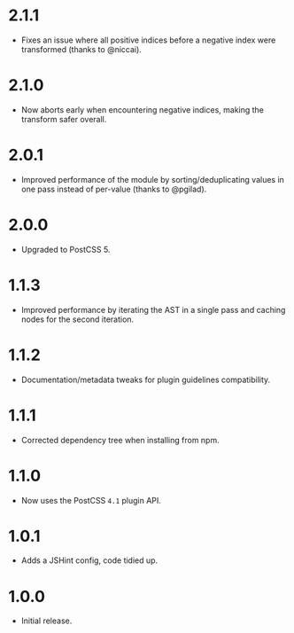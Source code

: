 # 2.1.1

* Fixes an issue where all positive indices before a negative index were
  transformed (thanks to @niccai).

# 2.1.0

* Now aborts early when encountering negative indices, making the transform
  safer overall.

# 2.0.1

* Improved performance of the module by sorting/deduplicating values in one pass
  instead of per-value (thanks to @pgilad).

# 2.0.0

* Upgraded to PostCSS 5.

# 1.1.3

* Improved performance by iterating the AST in a single pass and caching nodes for the second iteration.

# 1.1.2

* Documentation/metadata tweaks for plugin guidelines compatibility.

# 1.1.1

* Corrected dependency tree when installing from npm.

# 1.1.0

* Now uses the PostCSS `4.1` plugin API.

# 1.0.1

* Adds a JSHint config, code tidied up.

# 1.0.0

* Initial release.
